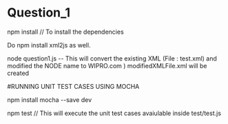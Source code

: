 # Question_1


npm install // To install the dependencies 

Do npm install xml2js as well.

node question1.js -- This will convert the existing XML (File : test.xml) and modified the NODE name to WIPRO.com ) modifiedXMLFile.xml will be created

#RUNNING UNIT TEST CASES USING MOCHA

npm install mocha --save dev

npm test // This will execute the unit test cases avaiulable inside test/test.js
